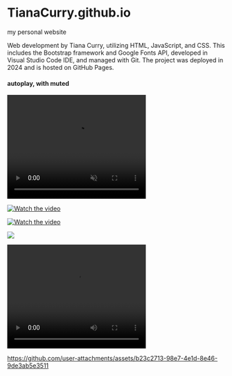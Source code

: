 # TianaCurry.github.io
 my personal website

 Web development by Tiana Curry, utilizing HTML, JavaScript, and CSS. This includes the Bootstrap framework and Google Fonts API, developed in Visual Studio Code IDE, and managed with Git. The project was deployed in 2024 and is hosted on GitHub Pages.

<h4>autoplay, with muted</h4>
<video autoplay muted loop width="320" height="240">
  <source src="./images/readme-media/mobile-view.mp4" type="video/mp4">
  <p>Your browser does not support the video element.</p>
</video>

[![Watch the video](https://raw.githubusercontent.com/username/repository/branch/path/to/thumbnail.jpg)](https://raw.githubusercontent.com/username/repository/branch/path/to/video.mp4)

[![Watch the video](https://user-images.githubusercontent.com/TianaCurry/TianaCurry.github.io/images/readme-media/mobile-view-1.png)](https://github.com/user-attachments/assets/b23c2713-98e7-4e1d-8e46-9de3ab5e3511)


![](https://github.com/user-attachments/assets/b23c2713-98e7-4e1d-8e46-9de3ab5e3511)

<video width="320" height="240" controls>
  <source src="./images/readme-media/mobile-view.mov" type="video/mp4">
</video>

https://github.com/user-attachments/assets/b23c2713-98e7-4e1d-8e46-9de3ab5e3511
